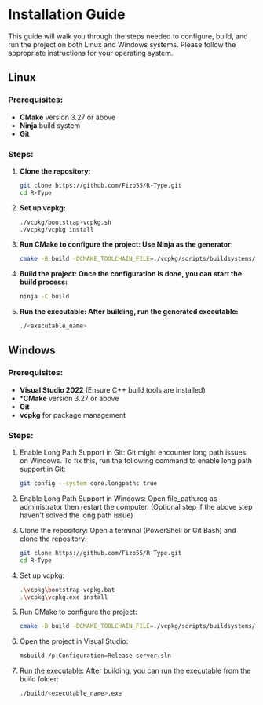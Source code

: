 # Installation Guide

This guide will walk you through the steps needed to configure, build, and run the project on both Linux and Windows systems. Please follow the appropriate instructions for your operating system.

## Linux

### Prerequisites:
- **CMake** version 3.27 or above
- **Ninja** build system
- **Git**

### Steps:
1. **Clone the repository:**
    ```bash
    git clone https://github.com/Fizo55/R-Type.git
    cd R-Type
    ```

4. **Set up vcpkg:**
    ```bash
    ./vcpkg/bootstrap-vcpkg.sh
    ./vcpkg/vcpkg install
    ```


5. **Run CMake to configure the project: Use Ninja as the generator:**
    ```bash
    cmake -B build -DCMAKE_TOOLCHAIN_FILE=./vcpkg/scripts/buildsystems/vcpkg.cmake -G Ninja
    ```

6. **Build the project: Once the configuration is done, you can start the build process:**
    ```bash
    ninja -C build
    ```

7. **Run the executable: After building, run the generated executable:**
    ```bash
    ./<executable_name>
    ```

## Windows

### Prerequisites:
- **Visual Studio 2022** (Ensure C++ build tools are installed)
- ***CMake** version 3.27 or above
- **Git**
- **vcpkg** for package management

### Steps:

1. Enable Long Path Support in Git: Git might encounter long path issues on Windows. To fix this, run the following command to enable long path support in Git:
    ```bash
    git config --system core.longpaths true
    ```

2. Enable Long Path Support in Windows: Open file_path.reg as administrator then restart the computer. (Optional step if the above step haven't solved the long path issue)

3. Clone the repository: Open a terminal (PowerShell or Git Bash) and clone the repository:
    ```bash
    git clone https://github.com/Fizo55/R-Type.git
    cd R-Type
    ```

4. Set up vcpkg:
    ```bash
    .\vcpkg\bootstrap-vcpkg.bat
    .\vcpkg\vcpkg.exe install
    ```

5. Run CMake to configure the project:
    ```bash
    cmake -B build -DCMAKE_TOOLCHAIN_FILE=./vcpkg/scripts/buildsystems/vcpkg.cmake
    ```

6. Open the project in Visual Studio:
    ```bash
    msbuild /p:Configuration=Release server.sln
    ```

7. Run the executable: After building, you can run the executable from the build folder:
    ```bash
    ./build/<executable_name>.exe
    ```